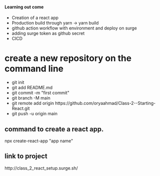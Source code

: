 #### Learning out come
<ul>
    <li>    
        Creation of a react app
    </li>
    <li>
        Production build through yarn -> yarn build
    </li>
    <li>
        github action workflow with environment and deploy on surge
    </li>
    <li>
        adding surge token as github secret
    </li>
    <li>
        CICD
    </li>
</ul>
<h1>
    create a new repository on the command line
</h1>

<ul>
    <li>    
        git init
    </li>
    <li>
        git add README.md
    </li>
    <li>
        git commit -m "first commit"
    </li>
    <li>
        git branch -M main
    </li>
    <li>
        git remote add origin https://github.com/oryaahmad/Class-2--Starting-React.git
    </li>
    <li>
        git push -u origin main
    </li>
</ul>

<h2> command to create a react app. </h2>
npx create-react-app "app name"

<h2>link to project</h2>
http://class_2_react_setup.surge.sh/


